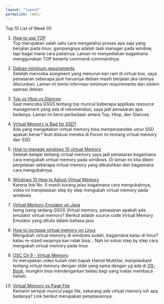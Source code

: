 ```yaml
---
layout: "layout"
permalink: /W05/
---
```


Top 10 List of Week 05

1. [How to use TOP](https://www.howtogeek.com/668986/how-to-use-the-linux-top-command-and-understand-its-output/)<br>
Top merupakan salah satu cara mengetahui proses apa saja yang berjalan pada linux, gampangnya adalah task manager pada window, tapi bagai mana cara pakainya. Laman ini menyediakan bagaimana menggunakan TOP beserta command-commandnya.

2. [Debian minimum requirements](https://www.debian.org/releases/jessie/mips/ch03s04.html.en)<br>
Setelah mencoba assigment yang menurun kan ram di virtual box, saya penasaran seberapa jauh harusnya debian masih berjalan jika ramnya diturunkan. Laman ini berisi informasi minimum requirements dari sistem operasi debian. 

3. [Top vs Htop vs Glances](https://tech.marksblogg.com/top-htop-glances.html)<br>
Saat mencoba GSGS tentang top muncul beberapa applikasi resource management yang ada di rekomendasi, saya jadi penasaran apa bedanya. Laman ini bersi perbedaan antara Top, Htop, dan Glances

4. [Virtual Memory is Bad for SSD?](https://superuser.com/questions/357357/virtual-memory-and-ssd)<br>
Ada yang mengatakan virtual memory bisa memperpendek umur SSD apakah benar? Ikuti diskusi mereka di Forum ini tentang virtual memory dan SSD

5. [How to manage windows 10 virtual Memory](https://www.geeksinphoenix.com/blog/post/2016/05/10/how-to-manage-windows-10-virtual-memory.aspx)<br>
Setelah belajar tentang virtual memory saya jadi penasaran bagaimana cara mengubah virtual memory pada windows. Di laman ini kita diberi penjelasan seberapa virtual memory yang dibutuhkan dan bagaimana cara mengubahnya.

6. [Windows 10 How to Adjust Virtual Memory](https://www.youtube.com/watch?v=gx6ffIMSy28)<br>
Karena link No. 5 masih kurang jelas bagaimana cara mengubahnya, video ini menjelaskan step by step mengubah virtual memory pada windows

7. [Virtual Memory Emulator on Java](https://github.com/DavidLJaqua/Virtual-Memory-Emulator)<br>
Iseng iseng sedang GSGS Virtual memory, penasaran apakah ada emulator virtual memory? Berikut adalah source code Virtual Memory Emulator yang ditulis dalam bahasa java

8. [How to increase virtual memory on Linux](https://www.techwalla.com/articles/how-to-increase-virtual-memory-in-linux)<br>
Mengubah virtual memory di windows sudah, bagaimana kalau di linux? kalau re-sized swapnya kan ndak bisa... Nah ini solusi step by step cara mengubah virtual memory pada linux

9. [OSC Ch 9 - Virtual Memory](https://www.youtube.com/watch?v=KTx9RNfyFO8)<br>
Ini merupakan video kuliah oleh bapak Hamid Mukhtar, menjelaskant tentang virtual memory dengan slide yang sama dengan yg ada di [OS-Book](https://www.os-book.com/OS10/). mungkin bisa mendengarkan beliau bagi yang malas membaca heheh.

10. [Virtual Memory vs Page File](https://forums.aida64.com/topic/4892-what-is-the-difference-between-virtual-memory-and-pagefile/)<br>
Kemarin sempat muncul page file, sekarang ada virtual memory loh apa bedanya? Link berikut merupakan penjelasannya.
